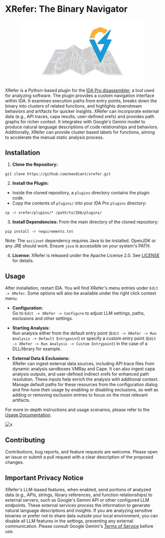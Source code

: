 # XRefer: The Binary Navigator

<p align="center">
  <img src="images/xrefer_logo_main.png" alt="XRefer Logo" width="400">
</p>


XRefer is a Python-based plugin for the [IDA Pro disassembler](https://hex-rays.com/ida-pro), a tool used for analyzing software. The plugin provides a custom navigation interface within IDA. It examines execution paths from entry points, breaks down the binary into clusters of related functions, and highlights downstream behaviors and artifacts for quicker insights. XRefer can incorporate external data (e.g., API traces, capa results, user-defined xrefs) and provides path graphs for richer context. It integrates with Google's Gemini model to produce natural language descriptions of code relationships and behaviors. Additionally, XRefer can provide cluster based labels for functions, aiming to accelerate the manual static analysis process.


## Installation

1. **Clone the Repository:**
  ```
  git clone https://github.com/mandiant/xrefer.git
  ```

2. **Install the Plugin:**
- Inside the cloned repository, a `plugins` directory contains the plugin code.
- Copy the contents of `plugins/` into your IDA Pro `plugins` directory:
```
cp -r xrefer/plugins/* /path/to/IDA/plugins/
```

3. **Install Dependencies:**
From the main directory of the cloned repository:
  ```
  pip install -r requirements.txt
  ```
   

Note: The `asciinet` dependency requires Java to be installed. OpenJDK or any JRE should work. Ensure `java` is accessible on your system's PATH.

4. **License:**
XRefer is released under the Apache License 2.0. See [LICENSE](LICENSE) for details.

## Usage

After installation, restart IDA. You will find XRefer's menu entries under `Edit -> XRefer`. Some options will also be available under the right click context menu.

- **Configuration:**  
Go to `Edit -> XRefer -> Configure` to adjust LLM settings, paths, exclusions and other settings.

- **Starting Analysis:**  
Run analysis either from the default entry point (`Edit -> XRefer -> Run Analysis -> Default Entrypoint`) or specify a custom entry point (`Edit -> XRefer -> Run Analysis -> Custom Entrypoint`) in the case of a DLL/library for example.

- **External Data & Exclusions:**  
XRefer can ingest external data sources, including API trace files from dynamic analysis sandboxes VMRay and Cape. It can also ingest capa analysis outputs, and user-defined indirect xrefs for enhanced path resolution. These inputs help enrich the analysis with additional context. Manage default paths for these resources from the configuration dialog and fine-tune their usage by enabling or disabling exclusions, as well as adding or removing exclusion entries to focus on the most relevant artifacts.

For more in-depth instructions and usage scenarios, please refer to the [Usage Documentation](docs/usage.md).

![x](/images/navigation.gif)

## Contributing

Contributions, bug reports, and feature requests are welcome. Please open an issue or submit a pull request with a clear description of the proposed changes.

## Important Privacy Notice

XRefer's LLM-based features, when enabled, send portions of analyzed data (e.g., APIs, strings, library references, and function relationships) to external servers, such as Google's Gemini API or other configured LLM endpoints. These external services process the information to generate natural language descriptions and insights. If you are analyzing sensitive binaries or prefer not to share data outside your local environment, you can disable all LLM features in the settings, preventing any external communication. Please consult Google Gemini's [Terms of Service](https://cloud.google.com/gemini/docs/discover/data-governance)  before use.
